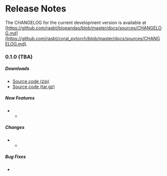 # Release Notes

The CHANGELOG for the current development version is available at
[https://github.com/rasbt/biopandas/blob/master/docs/sources/CHANGELOG.md](https://github.com/rasbt/coral_pytorch/blob/master/docs/sources/CHANGELOG.md).


### 0.1.0 (TBA)

##### Downloads

- [Source code (zip)](https://github.com/rasbt/coral_pytorch/archive/v0.1.0.zip)
- [Source code (tar.gz)](https://github.com/rasbt/coral_pytorch/archive/v0.1.0.tar.gz)

##### New Features

- -
##### Changes

- -

##### Bug Fixes

- 